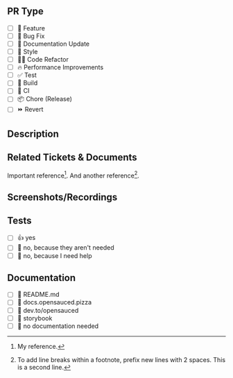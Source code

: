 ## PR Type

- [ ] 🍕 Feature
- [ ] 🐛 Bug Fix
- [ ] 📝 Documentation Update
- [ ] 🎨 Style
- [ ] 🧑‍💻 Code Refactor
- [ ] 🔥 Performance Improvements
- [ ] ✅ Test
- [ ] 🤖 Build
- [ ] 🔁 CI
- [ ] 📦 Chore (Release)
- [ ] ⏩ Revert

## Description

## Related Tickets & Documents

Important reference[^1].
And another reference[^2].

## Screenshots/Recordings

## Tests

- [ ] 👍 yes
- [ ] 🙅 no, because they aren't needed
- [ ] 🙋 no, because I need help

## Documentation

- [ ] 📜 README.md
- [ ] 📓 docs.opensauced.pizza
- [ ] 🍕 dev.to/opensauced
- [ ] 📕 storybook
- [ ] 🙅 no documentation needed

[^1]: My reference.
[^2]:
    To add line breaks within a footnote, prefix new lines with 2 spaces.
    This is a second line.
